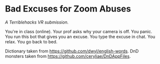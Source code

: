 Bad Excuses for Zoom Abuses
===========================

_A Terriblehacks VR submission._

You're in class (online). Your prof asks why your camera is off. You panic.
You run this bot that gives you an excuse. You type the excuse in chat. You
relax. You go back to bed.

Dictionary taken from https://github.com/dwyl/english-words.
DnD monsters taken from https://github.com/ceryliae/DnDAppFiles.

